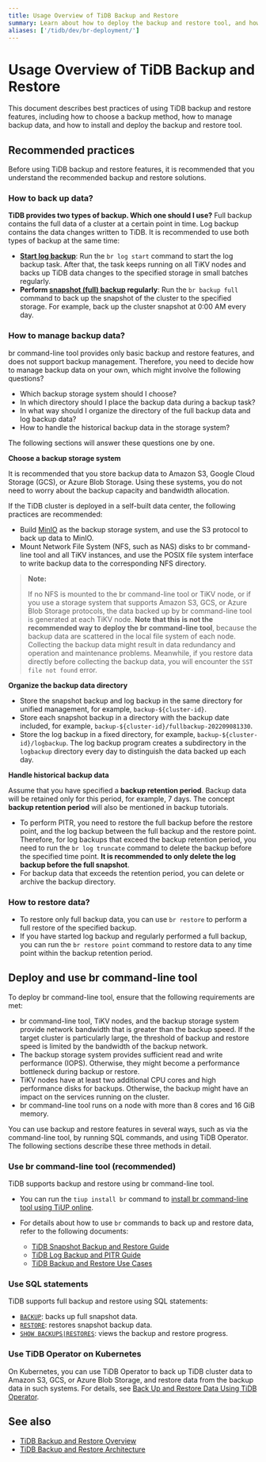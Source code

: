 ```yaml
---
title: Usage Overview of TiDB Backup and Restore
summary: Learn about how to deploy the backup and restore tool, and how to use it to back up and restore a TiDB cluster.
aliases: ['/tidb/dev/br-deployment/']
---
```


# Usage Overview of TiDB Backup and Restore

This document describes best practices of using TiDB backup and restore features, including how to choose a backup method, how to manage backup data, and how to install and deploy the backup and restore tool.

## Recommended practices

Before using TiDB backup and restore features, it is recommended that you understand the recommended backup and restore solutions.

### How to back up data?

**TiDB provides two types of backup. Which one should I use?** Full backup contains the full data of a cluster at a certain point in time. Log backup contains the data changes written to TiDB. It is recommended to use both types of backup at the same time:

- **[Start log backup](/br/br-pitr-guide.md#start-log-backup)**: Run the `br log start` command to start the log backup task. After that, the task keeps running on all TiKV nodes and backs up TiDB data changes to the specified storage in small batches regularly.
- **Perform [snapshot (full) backup](/br/br-snapshot-guide.md#back-up-snapshot-data) regularly**: Run the `br backup full` command to back up the snapshot of the cluster to the specified storage. For example, back up the cluster snapshot at 0:00 AM every day.

### How to manage backup data?

br command-line tool provides only basic backup and restore features, and does not support backup management. Therefore, you need to decide how to manage backup data on your own, which might involve the following questions?

* Which backup storage system should I choose?
* In which directory should I place the backup data during a backup task?
* In what way should I organize the directory of the full backup data and log backup data?
* How to handle the historical backup data in the storage system?

The following sections will answer these questions one by one.

**Choose a backup storage system**

It is recommended that you store backup data to Amazon S3, Google Cloud Storage (GCS), or Azure Blob Storage. Using these systems, you do not need to worry about the backup capacity and bandwidth allocation.

If the TiDB cluster is deployed in a self-built data center, the following practices are recommended:

* Build [MinIO](https://docs.min.io/docs/minio-quickstart-guide.html) as the backup storage system, and use the S3 protocol to back up data to MinIO.
* Mount Network File System (NFS, such as NAS) disks to br command-line tool and all TiKV instances, and use the POSIX file system interface to write backup data to the corresponding NFS directory.

> **Note:**
>
> If no NFS is mounted to the br command-line tool or TiKV node, or if you use a storage system that supports Amazon S3, GCS, or Azure Blob Storage protocols, the data backed up by br command-line tool is generated at each TiKV node. **Note that this is not the recommended way to deploy the br command-line tool**, because the backup data are scattered in the local file system of each node. Collecting the backup data might result in data redundancy and operation and maintenance problems. Meanwhile, if you restore data directly before collecting the backup data, you will encounter the `SST file not found` error.

**Organize the backup data directory**

* Store the snapshot backup and log backup in the same directory for unified management, for example, `backup-${cluster-id}`.
* Store each snapshot backup in a directory with the backup date included, for example, `backup-${cluster-id}/fullbackup-202209081330`.
* Store the log backup in a fixed directory, for example, `backup-${cluster-id}/logbackup`. The log backup program creates a subdirectory in the `logbackup` directory every day to distinguish the data backed up each day.

**Handle historical backup data**

Assume that you have specified a **backup retention period**. Backup data will be retained only for this period, for example, 7 days. The concept **backup retention period** will also be mentioned in backup tutorials.

* To perform PITR, you need to restore the full backup before the restore point, and the log backup between the full backup and the restore point. Therefore, for log backups that exceed the backup retention period, you need to run the `br log truncate` command to delete the backup before the specified time point. **It is recommended to only delete the log backup before the full snapshot**.
* For backup data that exceeds the retention period, you can delete or archive the backup directory.

### How to restore data?

- To restore only full backup data, you can use `br restore` to perform a full restore of the specified backup.
- If you have started log backup and regularly performed a full backup, you can run the `br restore point` command to restore data to any time point within the backup retention period.

## Deploy and use br command-line tool

To deploy br command-line tool, ensure that the following requirements are met:

- br command-line tool, TiKV nodes, and the backup storage system provide network bandwidth that is greater than the backup speed. If the target cluster is particularly large, the threshold of backup and restore speed is limited by the bandwidth of the backup network.
- The backup storage system provides sufficient read and write performance (IOPS). Otherwise, they might become a performance bottleneck during backup or restore.
- TiKV nodes have at least two additional CPU cores and high performance disks for backups. Otherwise, the backup might have an impact on the services running on the cluster.
- br command-line tool runs on a node with more than 8 cores and 16 GiB memory.

You can use backup and restore features in several ways, such as via the command-line tool, by running SQL commands, and using TiDB Operator. The following sections describe these three methods in detail.

### Use br command-line tool (recommended)

TiDB supports backup and restore using br command-line tool.

* You can run the `tiup install br` command to [install br command-line tool using TiUP online](/migration-tools.md#install-tools-using-tiup).
* For details about how to use `br` commands to back up and restore data, refer to the following documents:

    * [TiDB Snapshot Backup and Restore Guide](/br/br-snapshot-guide.md)
    * [TiDB Log Backup and PITR Guide](/br/br-pitr-guide.md)
    * [TiDB Backup and Restore Use Cases](/br/backup-and-restore-use-cases.md)

### Use SQL statements

TiDB supports full backup and restore using SQL statements:

- [`BACKUP`](/sql-statements/sql-statement-backup.md): backs up full snapshot data.
- [`RESTORE`](/sql-statements/sql-statement-restore.md): restores snapshot backup data.
- [`SHOW BACKUPS|RESTORES`](/sql-statements/sql-statement-show-backups.md): views the backup and restore progress.

### Use TiDB Operator on Kubernetes

On Kubernetes, you can use TiDB Operator to back up TiDB cluster data to Amazon S3, GCS, or Azure Blob Storage, and restore data from the backup data in such systems. For details, see [Back Up and Restore Data Using TiDB Operator](https://docs.pingcap.com/tidb-in-kubernetes/stable/backup-restore-overview).

## See also

- [TiDB Backup and Restore Overview](/br/backup-and-restore-overview.md)
- [TiDB Backup and Restore Architecture](/br/backup-and-restore-design.md)
